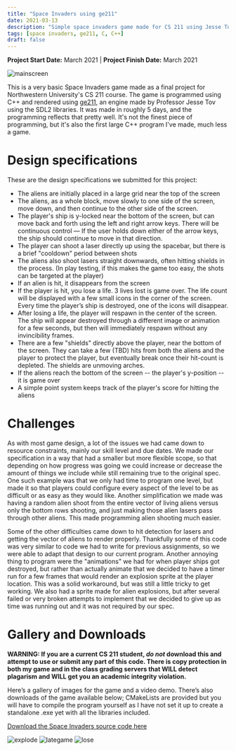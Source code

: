 ```yaml
---
title: "Space Invaders using ge211"
date: 2021-03-13
description: "Simple space invaders game made for CS 211 using Jesse Tov's ge211 engine."
tags: [space invaders, ge211, C, C++]
draft: false
---
```

**Project Start Date:** March 2021 | **Project Finish Date:** March 2021

![mainscreen](/resources/spaceinvaders/mainscreen.png)

This is a very basic Space Invaders game made as a final project for Northwestern University's CS 211 course. The game is programmed using C++ and rendered using [ge211](https://github.com/tov/ge211), an engine made by Professor Jesse Tov using the SDL2 libraries. It was made in roughly 5 days, and the programming reflects that pretty well. It's not the finest piece of programming, but it's also the first large C++ program I've made, much less a game.

# Design specifications

These are the design specifications we submitted for this project:

- The aliens are initially placed in a large grid near the top of the screen
- The aliens, as a whole block, move slowly to one side of the screen, move down, and then continue to the other side of the screen.
- The player's ship is y-locked near the bottom of the screen, but can move back and forth using the left and right arrow keys. There will be continuous control — If the user holds down either of the arrow keys, the ship should continue to move in that direction.
- The player can shoot a laser directly up using the spacebar, but there is a brief "cooldown" period between shots
- The aliens also shoot lasers straight downwards, often hitting shields in the process. (In play testing, if this makes the game too easy, the shots can be targeted at the player)
- If an alien is hit, it disappears from the screen
- If the player is hit, you lose a life. 3 lives lost is game over. The life count will be displayed with a few small icons in the corner of the screen. Every time the player’s ship is destroyed, one of the icons will disappear.
- After losing a life, the player will respawn in the center of the screen. The ship will appear destroyed through a different image or animation for a few seconds, but then will immediately respawn without any invincibility frames.
- There are a few "shields" directly above the player, near the bottom of the screen. They can take a few (TBD) hits from both the aliens and the player to protect the player, but eventually break once their hit-count is depleted. The shields are unmoving arches.
- If the aliens reach the bottom of the screen -- the player's y-position -- it is game over
- A simple point system keeps track of the player's score for hitting the aliens

# Challenges

As with most game design, a lot of the issues we had came down to resource constraints, mainly our skill level and due dates. We made our specification in a way that had a smaller but more flexible scope, so that depending on how progress was going we could increase or decrease the amount of things we include while still remaining true to the original spec. One such example was that we only had time to program one level, but made it so that players could configure every aspect of the level to be as difficult or as easy as they would like. Another simplification we made was having a random alien shoot from the entire vector of living aliens versus only the bottom rows shooting, and just making those alien lasers pass through other aliens. This made programming alien shooting much easier.

Some of the other difficulties came down to hit detection for lasers and getting the vector of aliens to render properly. Thankfully some of this code was very similar to code we had to write for previous assignments, so we were able to adapt that design to our current program. Another annoying thing to program were the "animations" we had for when player ships got destroyed, but rather than actually animate that we decided to have a timer run for a few frames that would render an explosion sprite at the player location. This was a solid workaround, but was still a little tricky to get working. We also had a sprite made for alien explosions, but after several failed or very broken attempts to implement that we decided to give up as time was running out and it was not required by our spec.

# Gallery and Downloads

**WARNING: If you are a current CS 211 student, *do not* download this and attempt to use or submit any part of this code. There is copy protection in both my game and in the class grading servers that WILL detect plagarism and WILL get you an academic integrity violation.**

Here’s a gallery of images for the game and a video demo. There’s also downloads of the game available below; CMakeLists are provided but you will have to compile the program yourself as I have not set it up to create a standalone .exe yet with all the libraries included.

[Download the Space Invaders source code here](https://github.com/jackburkhardt/ge211-spaceinvaders)

![explode](/resources/spaceinvaders/explode.png) ![lategame](/resources/spaceinvaders/lategame.png) ![lose](/resources/spaceinvaders/lose.png)